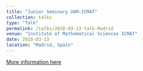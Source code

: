 ```yaml
---
title: "Junior Seminary UAM-ICMAT"
collection: talks
type: "Talk"
permalink: /talks/2018-03-13-talk-Madrid
venue: "Institute of Mathematical Sciences ICMAT"
date: 2018-03-13
location: "Madrid, Spain"
---
```


[More information here](https://www.icmat.es/es/actividades/seminarios/listado/?tipo=junior)
